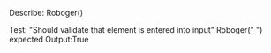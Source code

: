 Describe: Roboger()

Test: "Should validate that element is entered into input"
Roboger(" ")
expected Output:True